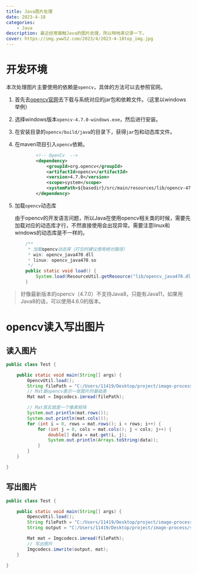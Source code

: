 ```yaml
---
title: Java图片处理
date: 2023-4-18
categories:
	- Java
description: 最近经常接触Java的图片处理，所以特地来记录一下。
cover: https://img.yww52.com/2023/4/2023-4-18top_img.jpg
---
```


# 开发环境

本次处理图片主要使用的依赖是`opencv`，具体的方法可以去参照官网。

1. 首先去[opencv官网](https://opencv.org/releases/)去下载与系统对应的jar包和依赖文件。（这里以windows举例）

2. 选择windows版本`opencv-4.7.0-windows.exe`，然后进行安装。

3. 在安装目录的`opencv/build/java`的目录下，获得`jar`包和动态库文件。

4. 在maven项目引入`opencv`依赖。

   ```xml
           <!-- OpenCv  -->
           <dependency>
               <groupId>org.opencv</groupId>
               <artifactId>opencv</artifactId>
               <version>4.7.0</version>
               <scope>system</scope>
               <systemPath>${basedir}/src/main/resources/lib/opencv-470.jar</systemPath>
           </dependency>
   ```

5. 加载`opencv`动态库

   由于opencv的开发语言问题，所以Java在使用opencv相关类的时候，需要先加载对应的动态库才行，不然直接使用会出现异常。需要注意linux和windows的动态库是不一样的。

   ```Java
       /**
        * 加载opencv动态库（打包时建议使用绝对路径）
        * win: opencv_java470.dll
        * linux: opencv_java470.so
        */
       public static void load() {
           System.load(ResourceUtil.getResource("lib/opencv_java470.dll").getPath());
       }
   ```

> 好像最新版本的opencv（4.7.0）不支持Java8，只能有Java11，如果用Java8的话，可以使用4.6.0的版本。

# opencv读入写出图片

## 读入图片

```Java
public class Test {

    public static void main(String[] args) {
        OpencvUtil.load();
        String filePath = "C:/Users/11419/Desktop/project/image-process/src/main/resources/test/1.jpg";
        // Mat是opencv表示一张图片的基础类
        Mat mat = Imgcodecs.imread(filePath);

        // Mat其实就是一个像素矩阵
        System.out.println(mat.rows());
        System.out.println(mat.cols());
        for (int i = 0, rows = mat.rows(); i < rows; i++) {
            for (int j = 0, cols = mat.cols(); j < cols; j++) {
                double[] data = mat.get(i, j);
                System.out.println(Arrays.toString(data));
            }
        }
    }

}
```

## 写出图片

```Java
public class Test {

    public static void main(String[] args) {
        OpencvUtil.load();
        String filePath = "C:/Users/11419/Desktop/project/image-process/src/main/resources/test/1.jpg";
        String output = "C:/Users/11419/Desktop/project/image-process/src/main/resources/test/2.jpg";

        Mat mat = Imgcodecs.imread(filePath);
        // 写出图片
        Imgcodecs.imwrite(output, mat);
    }

}
```

